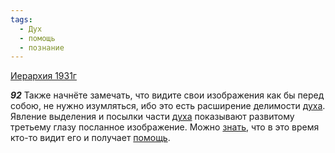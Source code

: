 ```yaml
---
tags:
  - Дух
  - помощь
  - познание
---
```


[Иерархия 1931г](https://127.0.0.1:4002/agni/1931)

___92___
Также начнёте замечать, что видите свои изображения как бы перед собою, не нужно изумляться, ибо это есть расширение делимости [духа](../../../tags/#Дух). Явление выделения и посылки части [духа](../../../tags/#Дух) показывают развитому третьему глазу посланное изображение. Можно [знать](../../../tags/#познание), что в это время кто-то видит его и получает [помощь](../../../tags/#помощь).   

